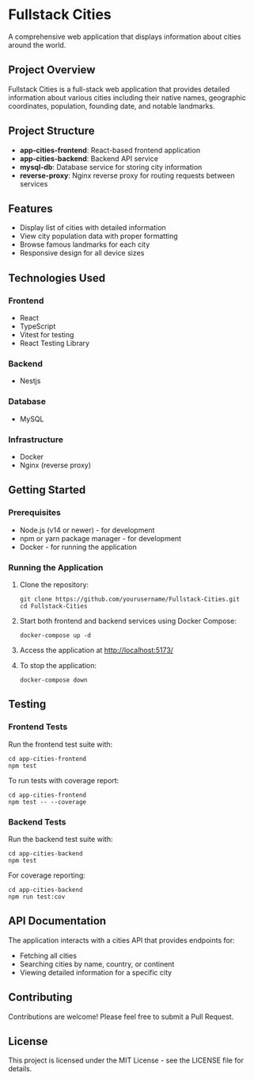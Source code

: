 # Fullstack Cities

A comprehensive web application that displays information about cities around the world.

## Project Overview

Fullstack Cities is a full-stack web application that provides detailed information about various cities including their native names, geographic coordinates, population, founding date, and notable landmarks.

## Project Structure

- **app-cities-frontend**: React-based frontend application
- **app-cities-backend**: Backend API service
- **mysql-db**: Database service for storing city information
- **reverse-proxy**: Nginx reverse proxy for routing requests between services

## Features

- Display list of cities with detailed information
- View city population data with proper formatting
- Browse famous landmarks for each city
- Responsive design for all device sizes

## Technologies Used

### Frontend
- React
- TypeScript
- Vitest for testing
- React Testing Library

### Backend
- Nestjs

### Database
- MySQL

### Infrastructure
- Docker
- Nginx (reverse proxy)

## Getting Started

### Prerequisites

- Node.js (v14 or newer) - for development
- npm or yarn package manager - for development
- Docker - for running the application

### Running the Application

1. Clone the repository:
   ```
   git clone https://github.com/yourusername/Fullstack-Cities.git
   cd Fullstack-Cities
   ```

1. Start both frontend and backend services using Docker Compose:
   ```
   docker-compose up -d
   ```

1. Access the application at [http://localhost:5173/](http://localhost:5173/)

1. To stop the application:
   ```
   docker-compose down
   ```

## Testing

### Frontend Tests

Run the frontend test suite with:

```
cd app-cities-frontend
npm test
```

To run tests with coverage report:

```
cd app-cities-frontend
npm test -- --coverage
```

### Backend Tests

Run the backend test suite with:

```
cd app-cities-backend
npm test
```

For coverage reporting:

```
cd app-cities-backend
npm run test:cov
```

## API Documentation

The application interacts with a cities API that provides endpoints for:

- Fetching all cities
- Searching cities by name, country, or continent
- Viewing detailed information for a specific city

## Contributing

Contributions are welcome! Please feel free to submit a Pull Request.

## License

This project is licensed under the MIT License - see the LICENSE file for details.